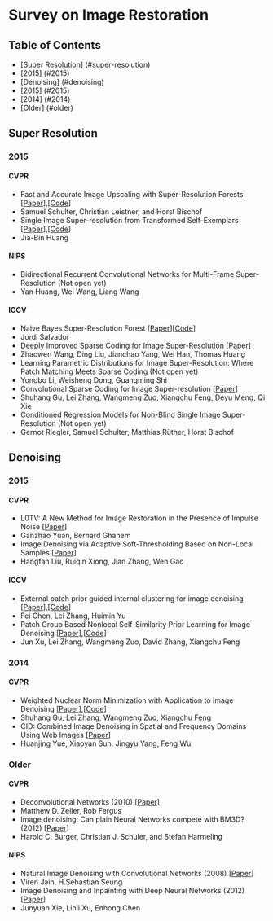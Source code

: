 # Survey on Image Restoration

## Table of Contents
 - [Super Resolution] (#super-resolution)
  - [2015] (#2015)
 - [Denoising] (#denoising)
  - [2015] (#2015)
  - [2014] (#2014)
  - [Older] (#older)
  
## Super Resolution
### 2015

#### CVPR
* Fast and Accurate Image Upscaling with Super-Resolution Forests [[Paper](http://lrs.icg.tugraz.at/pubs/schulter_cvpr_2015.pdf)],[[Code](http://lrs.icg.tugraz.at/downloads/srf_cvpr15_public_v1.00.zip)]
 * Samuel Schulter, Christian Leistner, and Horst Bischof
* Single Image Super-resolution from Transformed Self-Exemplars [[Paper](https://uofi.box.com/shared/static/8llt4ijgc39n3t7ftllx7fpaaqi3yau0.pdf)],[[Code](https://github.com/jbhuang0604/SelfExSR)]
 * Jia-Bin Huang

#### NIPS
* Bidirectional Recurrent Convolutional Networks for Multi-Frame Super-Resolution (Not open yet)
 * Yan Huang, Wei Wang, Liang Wang
 
#### ICCV
* Naive Bayes Super-Resolution Forest [[Paper](https://www.google.com/url?sa=t&rct=j&q=&esrc=s&source=web&cd=2&cad=rja&uact=8&ved=0CCMQFjABahUKEwio07HksbrIAhWkG6YKHbb-CXI&url=https%3A%2F%2Ftechnicolor-my.sharepoint.com%2Fpersonal%2Fjordi_salvador_technicolor_com%2F_layouts%2F15%2Fdownload.aspx%3Fguestaccesstoken%3D2z88Le9arMQ7tcGGYApHmdM9Pet2AqqoxMBDcu6eRbc%253D%26docid%3D0e7f0b9ed1d0f4497829ae6b2b0deeec3&usg=AFQjCNFjWQLm7-sFwGVzXTmrdLDTOMGOdg&sig2=eGsyk4TjnhNLkhl0KmiElQ)][[Code](https://technicolor-my.sharepoint.com/personal/jordi_salvador_technicolor_com/_layouts/15/guestaccess.aspx?guestaccesstoken=AT6knU71cgetmjc%2b8hkJvnW2OgINkGOpmTcAV1poCyQ%3d&docid=071963e9747864962ab2006eaaa1479b7)]
 * Jordi Salvador
* Deeply Improved Sparse Coding for Image Super-Resolution [[Paper](http://arxiv.org/pdf/1507.08905v3)]
 * Zhaowen Wang, Ding Liu, Jianchao Yang, Wei Han, Thomas Huang
* Learning Parametric Distributions for Image Super-Resolution: Where Patch Matching Meets Sparse Coding (Not open yet)
 * Yongbo Li, Weisheng Dong, Guangming Shi
* Convolutional Sparse Coding for Image Super-resolution [[Paper](https://www.google.com/url?sa=t&rct=j&q=&esrc=s&source=web&cd=6&cad=rja&uact=8&ved=0CE4QFjAFahUKEwjlkYS6srrIAhXCF6YKHXj1Bg4&url=http%3A%2F%2Fwww4.comp.polyu.edu.hk%2F~cslzhang%2Fpaper%2FCSC_SR.pdf&usg=AFQjCNEisR8SEO4xyqxRPTEcrCGB9ONhCQ&sig2=Ev1SBGHgBsUhW2ZOOp2k0A)]
 * Shuhang Gu, Lei Zhang, Wangmeng Zuo, Xiangchu Feng, Deyu Meng, Qi Xie
* Conditioned Regression Models for Non-Blind Single Image Super-Resolution (Not open yet)
 * Gernot Riegler, Samuel Schulter, Matthias Rüther, Horst Bischof

## Denoising
### 2015

#### CVPR
* L0TV: A New Method for Image Restoration in the Presence of Impulse Noise [[Paper](http://www.cv-foundation.org/openaccess/content_cvpr_2015/papers/Yuan_L0TV_A_New_2015_CVPR_paper.pdf)]
 * Ganzhao Yuan, Bernard Ghanem
* Image Denoising via Adaptive Soft-Thresholding Based on Non-Local Samples [[Paper](http://www.cv-foundation.org/openaccess/content_cvpr_2015/papers/Liu_Image_Denoising_via_2015_CVPR_paper.pdf)]
 * Hangfan Liu, Ruiqin Xiong, Jian Zhang, Wen Gao
 
#### ICCV
* External patch prior guided internal clustering for image denoising [[Paper](http://www4.comp.polyu.edu.hk/~cslzhang/paper/PCLR.pdf)],[[Code](http://www4.comp.polyu.edu.hk/~cslzhang/code/PCLR.zip)]
 * Fei Chen, Lei Zhang, Huimin Yu
* Patch Group Based Nonlocal Self-Similarity Prior Learning for Image Denoising [[Paper](http://www4.comp.polyu.edu.hk/~cslzhang/paper/PGPD.pdf)],[[Code](http://www4.comp.polyu.edu.hk/~cslzhang/code/PGPD.zip)]
 * Jun Xu, Lei Zhang, Wangmeng Zuo, David Zhang, Xiangchu Feng

### 2014

#### CVPR
* Weighted Nuclear Norm Minimization with Application to Image Denoising [[Paper](http://www4.comp.polyu.edu.hk/~cslzhang/paper/WNNM.pdf)],[[Code](http://www4.comp.polyu.edu.hk/~cslzhang/code/WNNM_code.zip)]
 * Shuhang Gu, Lei Zhang, Wangmeng Zuo, Xiangchu Feng
* CID: Combined Image Denoising in Spatial and Frequency Domains Using Web Images [[Paper](http://www.cv-foundation.org/openaccess/content_cvpr_2014/papers/Yue_CID_Combined_Image_2014_CVPR_paper.pdf)]
 * Huanjing Yue, Xiaoyan Sun, Jingyu Yang, Feng Wu
 
###  Older

#### CVPR
* Deconvolutional Networks (2010) [[Paper](http://www.matthewzeiler.com/pubs/cvpr2010/cvpr2010.pdf)]
 * Matthew D. Zeiler, Rob Fergus
* Image denoising: Can plain Neural Networks compete with BM3D? (2012) [[Paper](http://webdav.tuebingen.mpg.de/pixel/files/neural_denoising/paper.pdf)]
 * Harold C. Burger, Christian J. Schuler, and Stefan Harmeling
 
#### NIPS
* Natural Image Denoising with Convolutional Networks (2008) [[Paper](http://papers.nips.cc/paper/3506-natural-image-denoising-with-convolutional-networks.pdf)]
 * Viren Jain, H.Sebastian Seung
* Image Denoising and Inpainting with Deep Neural Networks (2012) [[Paper](http://papers.nips.cc/paper/4686-image-denoising-and-inpainting-with-deep-neural-networks.pdf)]
 * Junyuan Xie, Linli Xu, Enhong Chen
 
 




 



